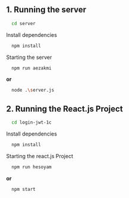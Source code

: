 
## 1. Running the server 

```bash
  cd server
```

Install dependencies

```bash
  npm install
```

Starting the server

```bash
  npm run aezakmi
```
**or**
```bash
  node .\server.js
```

## 2. Running the React.js Project 

```bash
  cd login-jwt-1c
```

Install dependencies

```bash
  npm install
```

Starting the react.js Project

```bash
  npm run hesoyam
```
**or**
```bash
  npm start
```
